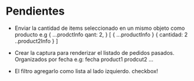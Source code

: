 # Pendientes

- Enviar la cantidad de items seleccionado en un mismo objeto como producto
  e.g
  {
  ...prodctInfo
  qant: 2,
  }
  [
  {
  ...productInfo
  }
  {
  cantidad: 2
  ..product2Info
  }
  ]

- Crear la captura para renderizar el listado de pedidos pasados.
  Organizados por fecha
  e.g:
  fecha
  product1
  prodcut2
  ...

- El filtro agregarlo como lista al lado izquierdo. checkbox!
